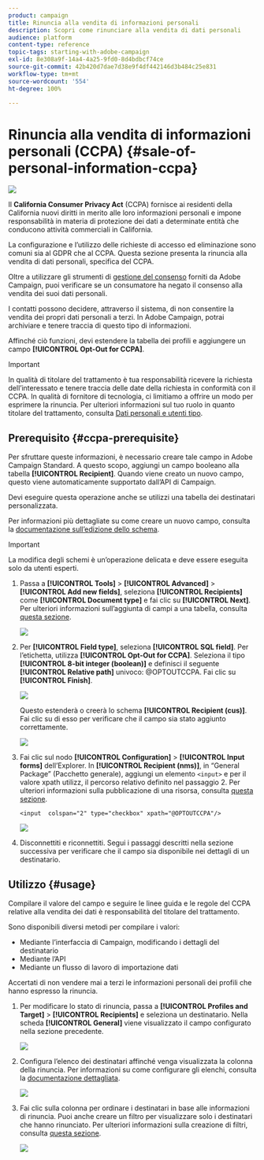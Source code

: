 ```yaml
---
product: campaign
title: Rinuncia alla vendita di informazioni personali
description: Scopri come rinunciare alla vendita di dati personali
audience: platform
content-type: reference
topic-tags: starting-with-adobe-campaign
exl-id: 8e308a9f-14a4-4a25-9fd0-8d4bdbcf74ce
source-git-commit: 42b420d7dae7d38e9f4df442146d3b484c25e831
workflow-type: tm+mt
source-wordcount: '554'
ht-degree: 100%

---
```


# Rinuncia alla vendita di informazioni personali (CCPA) {#sale-of-personal-information-ccpa}

![](../../assets/common.svg)

Il **California Consumer Privacy Act** (CCPA) fornisce ai residenti della California nuovi diritti in merito alle loro informazioni personali e impone responsabilità in materia di protezione dei dati a determinate entità che conducono attività commerciali in California.

La configurazione e l’utilizzo delle richieste di accesso ed eliminazione sono comuni sia al GDPR che al CCPA. Questa sezione presenta la rinuncia alla vendita di dati personali, specifica del CCPA.

Oltre a utilizzare gli strumenti di [gestione del consenso](privacy-management.md#consent-management) forniti da Adobe Campaign, puoi verificare se un consumatore ha negato il consenso alla vendita dei suoi dati personali.

I contatti possono decidere, attraverso il sistema, di non consentire la vendita dei propri dati personali a terzi. In Adobe Campaign, potrai archiviare e tenere traccia di questo tipo di informazioni.

Affinché ciò funzioni, devi estendere la tabella dei profili e aggiungere un campo **[!UICONTROL Opt-Out for CCPA]**.

>[!IMPORTANT]
>
>In qualità di titolare del trattamento è tua responsabilità ricevere la richiesta dell’interessato e tenere traccia delle date della richiesta in conformità con il CCPA. In qualità di fornitore di tecnologia, ci limitiamo a offrire un modo per esprimere la rinuncia. Per ulteriori informazioni sul tuo ruolo in quanto titolare del trattamento, consulta [Dati personali e utenti tipo](privacy-and-recommendations.md#personal-data).

## Prerequisito {#ccpa-prerequisite}

Per sfruttare queste informazioni, è necessario creare tale campo in Adobe Campaign Standard. A questo scopo, aggiungi un campo booleano alla tabella **[!UICONTROL Recipient]**. Quando viene creato un nuovo campo, questo viene automaticamente supportato dall’API di Campaign.

Devi eseguire questa operazione anche se utilizzi una tabella dei destinatari personalizzata.

Per informazioni più dettagliate su come creare un nuovo campo, consulta la [documentazione sull’edizione dello schema](../../configuration/using/about-schema-edition.md).

>[!IMPORTANT]
>
>La modifica degli schemi è un’operazione delicata e deve essere eseguita solo da utenti esperti.

1. Passa a **[!UICONTROL Tools]** > **[!UICONTROL Advanced]** > **[!UICONTROL Add new fields]**, seleziona **[!UICONTROL Recipients]** come **[!UICONTROL Document type]** e fai clic su **[!UICONTROL Next]**. Per ulteriori informazioni sull’aggiunta di campi a una tabella, consulta [questa sezione](../../configuration/using/new-field-wizard.md).

   ![](assets/privacy-ccpa-1.png)

1. Per **[!UICONTROL Field type]**, seleziona **[!UICONTROL SQL field]**. Per l’etichetta, utilizza **[!UICONTROL Opt-Out for CCPA]**. Seleziona il tipo **[!UICONTROL 8-bit integer (boolean)]** e definisci il seguente **[!UICONTROL Relative path]** univoco: @OPTOUTCCPA. Fai clic su **[!UICONTROL Finish]**.

   ![](assets/privacy-ccpa-2.png)

   Questo estenderà o creerà lo schema **[!UICONTROL Recipient (cus)]**. Fai clic su di esso per verificare che il campo sia stato aggiunto correttamente.

   ![](assets/privacy-ccpa-3.png)

1. Fai clic sul nodo **[!UICONTROL Configuration]** > **[!UICONTROL Input forms]** dell’Explorer. In **[!UICONTROL Recipient (nms)]**, in “General Package” (Pacchetto generale), aggiungi un elemento `<input>` e per il valore xpath utilizz, il percorso relativo definito nel passaggio 2. Per ulteriori informazioni sulla pubblicazione di una risorsa, consulta [questa sezione](../../configuration/using/identifying-a-form.md).

   ```
   <input  colspan="2" type="checkbox" xpath="@OPTOUTCCPA"/>
   ```

   ![](assets/privacy-ccpa-4.png)

1. Disconnettiti e riconnettiti. Segui i passaggi descritti nella sezione successiva per verificare che il campo sia disponibile nei dettagli di un destinatario.

## Utilizzo {#usage}

Compilare il valore del campo e seguire le linee guida e le regole del CCPA relative alla vendita dei dati è responsabilità del titolare del trattamento.

Sono disponibili diversi metodi per compilare i valori:

* Mediante l’interfaccia di Campaign, modificando i dettagli del destinatario
* Mediante l’API
* Mediante un flusso di lavoro di importazione dati

Accertati di non vendere mai a terzi le informazioni personali dei profili che hanno espresso la rinuncia.

1. Per modificare lo stato di rinuncia, passa a **[!UICONTROL Profiles and Target]** > **[!UICONTROL Recipients]** e seleziona un destinatario. Nella scheda **[!UICONTROL General]** viene visualizzato il campo configurato nella sezione precedente.

   ![](assets/privacy-ccpa-5.png)

1. Configura l’elenco dei destinatari affinché venga visualizzata la colonna della rinuncia. Per informazioni su come configurare gli elenchi, consulta la [documentazione dettagliata](../../platform/using/adobe-campaign-workspace.md#configuring-lists).

   ![](assets/privacy-ccpa-6.png)

1. Fai clic sulla colonna per ordinare i destinatari in base alle informazioni di rinuncia. Puoi anche creare un filtro per visualizzare solo i destinatari che hanno rinunciato. Per ulteriori informazioni sulla creazione di filtri, consulta [questa sezione](../../platform/using/creating-filters.md).

   ![](assets/privacy-ccpa-7.png)
